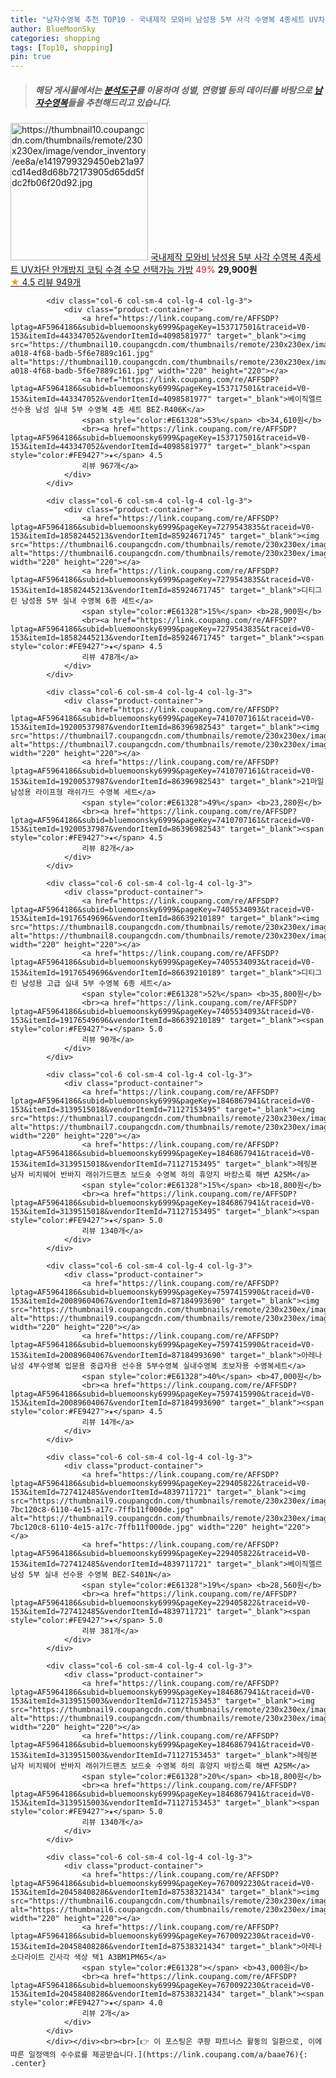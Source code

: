 ```yaml
---
title: "남자수영복 추천 TOP10 - 국내제작 모와비 남성용 5부 사각 수영복 4종세트 UV차단 안개방지 코팅 수경 수모 선택가능 가방"
author: BlueMoonSky
categories: shopping
tags: [Top10, shopping]
pin: true
---
```


> ##### 해당 게시물에서는 [**분석도구**](https://itemscout.io/)를 이용하여 **성별**, **연령별** 등의 데이터를 바탕으로 [**남자수영복**](https://link.coupang.com/a/baae76)들을 추천해드리고 있습니다.
<div class="container"><div class="row">
            <div class="col-6 col-sm-4 col-lg-4 col-lg-3">
                <div class="product-container">
                    <a href="https://link.coupang.com/re/AFFSDP?lptag=AF5964186&subid=bluemoonsky6999&pageKey=5803413778&traceid=V0-153&itemId=9960910697&vendorItemId=77244046842" target="_blank"><img src="https://thumbnail10.coupangcdn.com/thumbnails/remote/230x230ex/image/vendor_inventory/ee8a/e1419799329450eb21a97cd14ed8d68b72173905d65dd5fdc2fb06f20d92.jpg" alt="https://thumbnail10.coupangcdn.com/thumbnails/remote/230x230ex/image/vendor_inventory/ee8a/e1419799329450eb21a97cd14ed8d68b72173905d65dd5fdc2fb06f20d92.jpg" width="220" height="220"></a>
                    <a href="https://link.coupang.com/re/AFFSDP?lptag=AF5964186&subid=bluemoonsky6999&pageKey=5803413778&traceid=V0-153&itemId=9960910697&vendorItemId=77244046842" target="_blank">국내제작 모와비 남성용 5부 사각 수영복 4종세트 UV차단 안개방지 코팅 수경 수모 선택가능 가방</a>
                    <span style="color:#E61328">49%</span> <b>29,900원</b>
                    <br><a href="https://link.coupang.com/re/AFFSDP?lptag=AF5964186&subid=bluemoonsky6999&pageKey=5803413778&traceid=V0-153&itemId=9960910697&vendorItemId=77244046842" target="_blank"><span style="color:#FE9427">★</span> 4.5
                    리뷰 949개</a>
                </div>
            </div>
            
            <div class="col-6 col-sm-4 col-lg-4 col-lg-3">
                <div class="product-container">
                    <a href="https://link.coupang.com/re/AFFSDP?lptag=AF5964186&subid=bluemoonsky6999&pageKey=153717501&traceid=V0-153&itemId=443347052&vendorItemId=4098581977" target="_blank"><img src="https://thumbnail10.coupangcdn.com/thumbnails/remote/230x230ex/image/retail/images/2018/11/06/18/1/4b2f7366-a018-4f68-badb-5f6e7889c161.jpg" alt="https://thumbnail10.coupangcdn.com/thumbnails/remote/230x230ex/image/retail/images/2018/11/06/18/1/4b2f7366-a018-4f68-badb-5f6e7889c161.jpg" width="220" height="220"></a>
                    <a href="https://link.coupang.com/re/AFFSDP?lptag=AF5964186&subid=bluemoonsky6999&pageKey=153717501&traceid=V0-153&itemId=443347052&vendorItemId=4098581977" target="_blank">베이직엘르 선수용 남성 실내 5부 수영복 4종 세트 BEZ-R406K</a>
                    <span style="color:#E61328">53%</span> <b>34,610원</b>
                    <br><a href="https://link.coupang.com/re/AFFSDP?lptag=AF5964186&subid=bluemoonsky6999&pageKey=153717501&traceid=V0-153&itemId=443347052&vendorItemId=4098581977" target="_blank"><span style="color:#FE9427">★</span> 4.5
                    리뷰 967개</a>
                </div>
            </div>
            
            <div class="col-6 col-sm-4 col-lg-4 col-lg-3">
                <div class="product-container">
                    <a href="https://link.coupang.com/re/AFFSDP?lptag=AF5964186&subid=bluemoonsky6999&pageKey=7279543835&traceid=V0-153&itemId=18582445213&vendorItemId=85924671745" target="_blank"><img src="https://thumbnail6.coupangcdn.com/thumbnails/remote/230x230ex/image/vendor_inventory/d55b/1014021d3761c69a8087ab5ede256e31b46071eb66a9b5b405658eb1e89d.jpg" alt="https://thumbnail6.coupangcdn.com/thumbnails/remote/230x230ex/image/vendor_inventory/d55b/1014021d3761c69a8087ab5ede256e31b46071eb66a9b5b405658eb1e89d.jpg" width="220" height="220"></a>
                    <a href="https://link.coupang.com/re/AFFSDP?lptag=AF5964186&subid=bluemoonsky6999&pageKey=7279543835&traceid=V0-153&itemId=18582445213&vendorItemId=85924671745" target="_blank">디티그린 남성용 5부 실내 수영복 6종 세트</a>
                    <span style="color:#E61328">15%</span> <b>28,900원</b>
                    <br><a href="https://link.coupang.com/re/AFFSDP?lptag=AF5964186&subid=bluemoonsky6999&pageKey=7279543835&traceid=V0-153&itemId=18582445213&vendorItemId=85924671745" target="_blank"><span style="color:#FE9427">★</span> 4.5
                    리뷰 478개</a>
                </div>
            </div>
            
            <div class="col-6 col-sm-4 col-lg-4 col-lg-3">
                <div class="product-container">
                    <a href="https://link.coupang.com/re/AFFSDP?lptag=AF5964186&subid=bluemoonsky6999&pageKey=7410707161&traceid=V0-153&itemId=19200537987&vendorItemId=86396982543" target="_blank"><img src="https://thumbnail7.coupangcdn.com/thumbnails/remote/230x230ex/image/vendor_inventory/7fa9/fe37e3d3b7099462cecfd0398bbb3f531410800c50165eb9f758f88f0608.jpg" alt="https://thumbnail7.coupangcdn.com/thumbnails/remote/230x230ex/image/vendor_inventory/7fa9/fe37e3d3b7099462cecfd0398bbb3f531410800c50165eb9f758f88f0608.jpg" width="220" height="220"></a>
                    <a href="https://link.coupang.com/re/AFFSDP?lptag=AF5964186&subid=bluemoonsky6999&pageKey=7410707161&traceid=V0-153&itemId=19200537987&vendorItemId=86396982543" target="_blank">21마일 남성용 라이프형 래쉬가드 수영복 세트</a>
                    <span style="color:#E61328">49%</span> <b>23,280원</b>
                    <br><a href="https://link.coupang.com/re/AFFSDP?lptag=AF5964186&subid=bluemoonsky6999&pageKey=7410707161&traceid=V0-153&itemId=19200537987&vendorItemId=86396982543" target="_blank"><span style="color:#FE9427">★</span> 4.5
                    리뷰 82개</a>
                </div>
            </div>
            
            <div class="col-6 col-sm-4 col-lg-4 col-lg-3">
                <div class="product-container">
                    <a href="https://link.coupang.com/re/AFFSDP?lptag=AF5964186&subid=bluemoonsky6999&pageKey=7405534093&traceid=V0-153&itemId=19176549696&vendorItemId=86639210189" target="_blank"><img src="https://thumbnail8.coupangcdn.com/thumbnails/remote/230x230ex/image/vendor_inventory/cd31/607fa2fe50cdf1c9cfdf889fa5c3a9181fe4bda602d003ec5d458ed33c32.jpg" alt="https://thumbnail8.coupangcdn.com/thumbnails/remote/230x230ex/image/vendor_inventory/cd31/607fa2fe50cdf1c9cfdf889fa5c3a9181fe4bda602d003ec5d458ed33c32.jpg" width="220" height="220"></a>
                    <a href="https://link.coupang.com/re/AFFSDP?lptag=AF5964186&subid=bluemoonsky6999&pageKey=7405534093&traceid=V0-153&itemId=19176549696&vendorItemId=86639210189" target="_blank">디티그린 남성용 고급 실내 5부 수영복 6종 세트</a>
                    <span style="color:#E61328">52%</span> <b>35,800원</b>
                    <br><a href="https://link.coupang.com/re/AFFSDP?lptag=AF5964186&subid=bluemoonsky6999&pageKey=7405534093&traceid=V0-153&itemId=19176549696&vendorItemId=86639210189" target="_blank"><span style="color:#FE9427">★</span> 5.0
                    리뷰 90개</a>
                </div>
            </div>
            
            <div class="col-6 col-sm-4 col-lg-4 col-lg-3">
                <div class="product-container">
                    <a href="https://link.coupang.com/re/AFFSDP?lptag=AF5964186&subid=bluemoonsky6999&pageKey=1846867941&traceid=V0-153&itemId=3139515018&vendorItemId=71127153495" target="_blank"><img src="https://thumbnail7.coupangcdn.com/thumbnails/remote/230x230ex/image/vendor_inventory/c952/d7074c9a568a45b49182161806c0a6dda4e4626e5156d3a3fa1b8988870c.jpg" alt="https://thumbnail7.coupangcdn.com/thumbnails/remote/230x230ex/image/vendor_inventory/c952/d7074c9a568a45b49182161806c0a6dda4e4626e5156d3a3fa1b8988870c.jpg" width="220" height="220"></a>
                    <a href="https://link.coupang.com/re/AFFSDP?lptag=AF5964186&subid=bluemoonsky6999&pageKey=1846867941&traceid=V0-153&itemId=3139515018&vendorItemId=71127153495" target="_blank">헤링본 남자 비치웨어 반바지 래쉬가드팬츠 보드숏 수영복 하의 휴양지 바캉스룩 해변 A25M</a>
                    <span style="color:#E61328">15%</span> <b>18,800원</b>
                    <br><a href="https://link.coupang.com/re/AFFSDP?lptag=AF5964186&subid=bluemoonsky6999&pageKey=1846867941&traceid=V0-153&itemId=3139515018&vendorItemId=71127153495" target="_blank"><span style="color:#FE9427">★</span> 5.0
                    리뷰 1340개</a>
                </div>
            </div>
            
            <div class="col-6 col-sm-4 col-lg-4 col-lg-3">
                <div class="product-container">
                    <a href="https://link.coupang.com/re/AFFSDP?lptag=AF5964186&subid=bluemoonsky6999&pageKey=7597415990&traceid=V0-153&itemId=20089604067&vendorItemId=87184993690" target="_blank"><img src="https://thumbnail9.coupangcdn.com/thumbnails/remote/230x230ex/image/vendor_inventory/4099/19dfdf7c9abe31944c7c5fcc8e237cb05afc50773d889b31664742b109ac.png" alt="https://thumbnail9.coupangcdn.com/thumbnails/remote/230x230ex/image/vendor_inventory/4099/19dfdf7c9abe31944c7c5fcc8e237cb05afc50773d889b31664742b109ac.png" width="220" height="220"></a>
                    <a href="https://link.coupang.com/re/AFFSDP?lptag=AF5964186&subid=bluemoonsky6999&pageKey=7597415990&traceid=V0-153&itemId=20089604067&vendorItemId=87184993690" target="_blank">아레나 남성 4부수영복 입문용 중급자용 선수용 5부수영복 실내수영복 초보자용 수영복세트</a>
                    <span style="color:#E61328">40%</span> <b>47,000원</b>
                    <br><a href="https://link.coupang.com/re/AFFSDP?lptag=AF5964186&subid=bluemoonsky6999&pageKey=7597415990&traceid=V0-153&itemId=20089604067&vendorItemId=87184993690" target="_blank"><span style="color:#FE9427">★</span> 4.5
                    리뷰 14개</a>
                </div>
            </div>
            
            <div class="col-6 col-sm-4 col-lg-4 col-lg-3">
                <div class="product-container">
                    <a href="https://link.coupang.com/re/AFFSDP?lptag=AF5964186&subid=bluemoonsky6999&pageKey=229405822&traceid=V0-153&itemId=727412485&vendorItemId=4839711721" target="_blank"><img src="https://thumbnail9.coupangcdn.com/thumbnails/remote/230x230ex/image/retail/images/6702326122333497-7bc120c8-6110-4e15-a17c-7ffb11f000de.jpg" alt="https://thumbnail9.coupangcdn.com/thumbnails/remote/230x230ex/image/retail/images/6702326122333497-7bc120c8-6110-4e15-a17c-7ffb11f000de.jpg" width="220" height="220"></a>
                    <a href="https://link.coupang.com/re/AFFSDP?lptag=AF5964186&subid=bluemoonsky6999&pageKey=229405822&traceid=V0-153&itemId=727412485&vendorItemId=4839711721" target="_blank">베이직엘르 남성 5부 실내 선수용 수영복 BEZ-S401N</a>
                    <span style="color:#E61328">19%</span> <b>28,560원</b>
                    <br><a href="https://link.coupang.com/re/AFFSDP?lptag=AF5964186&subid=bluemoonsky6999&pageKey=229405822&traceid=V0-153&itemId=727412485&vendorItemId=4839711721" target="_blank"><span style="color:#FE9427">★</span> 5.0
                    리뷰 381개</a>
                </div>
            </div>
            
            <div class="col-6 col-sm-4 col-lg-4 col-lg-3">
                <div class="product-container">
                    <a href="https://link.coupang.com/re/AFFSDP?lptag=AF5964186&subid=bluemoonsky6999&pageKey=1846867941&traceid=V0-153&itemId=3139515003&vendorItemId=71127153453" target="_blank"><img src="https://thumbnail9.coupangcdn.com/thumbnails/remote/230x230ex/image/vendor_inventory/158d/153ea748b09a415aa38bb65aaa5081ea57b5c30ce5eb0104fd5d95fd963b.jpg" alt="https://thumbnail9.coupangcdn.com/thumbnails/remote/230x230ex/image/vendor_inventory/158d/153ea748b09a415aa38bb65aaa5081ea57b5c30ce5eb0104fd5d95fd963b.jpg" width="220" height="220"></a>
                    <a href="https://link.coupang.com/re/AFFSDP?lptag=AF5964186&subid=bluemoonsky6999&pageKey=1846867941&traceid=V0-153&itemId=3139515003&vendorItemId=71127153453" target="_blank">헤링본 남자 비치웨어 반바지 래쉬가드팬츠 보드숏 수영복 하의 휴양지 바캉스룩 해변 A25M</a>
                    <span style="color:#E61328">20%</span> <b>18,800원</b>
                    <br><a href="https://link.coupang.com/re/AFFSDP?lptag=AF5964186&subid=bluemoonsky6999&pageKey=1846867941&traceid=V0-153&itemId=3139515003&vendorItemId=71127153453" target="_blank"><span style="color:#FE9427">★</span> 5.0
                    리뷰 1340개</a>
                </div>
            </div>
            
            <div class="col-6 col-sm-4 col-lg-4 col-lg-3">
                <div class="product-container">
                    <a href="https://link.coupang.com/re/AFFSDP?lptag=AF5964186&subid=bluemoonsky6999&pageKey=7670092230&traceid=V0-153&itemId=20458408286&vendorItemId=87538321434" target="_blank"><img src="https://thumbnail6.coupangcdn.com/thumbnails/remote/230x230ex/image/vendor_inventory/b7b4/f4fd12c45527eb198dc7fc35d100d2d357b1f455da9239a8a2572c6fc4d3.jpg" alt="https://thumbnail6.coupangcdn.com/thumbnails/remote/230x230ex/image/vendor_inventory/b7b4/f4fd12c45527eb198dc7fc35d100d2d357b1f455da9239a8a2572c6fc4d3.jpg" width="220" height="220"></a>
                    <a href="https://link.coupang.com/re/AFFSDP?lptag=AF5964186&subid=bluemoonsky6999&pageKey=7670092230&traceid=V0-153&itemId=20458408286&vendorItemId=87538321434" target="_blank">아레나 소다라이트 긴사각 색상 택1 A3BM1PM65</a>
                    <span style="color:#E61328"></span> <b>43,000원</b>
                    <br><a href="https://link.coupang.com/re/AFFSDP?lptag=AF5964186&subid=bluemoonsky6999&pageKey=7670092230&traceid=V0-153&itemId=20458408286&vendorItemId=87538321434" target="_blank"><span style="color:#FE9427">★</span> 4.0
                    리뷰 2개</a>
                </div>
            </div>
            </div></div><br><br>[👉 이 포스팅은 쿠팡 파트너스 활동의 일환으로, 이에 따른 일정액의 수수료를 제공받습니다.](https://link.coupang.com/a/baae76){: .center}